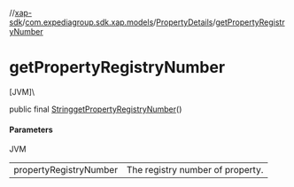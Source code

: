 //[xap-sdk](../../../index.md)/[com.expediagroup.sdk.xap.models](../index.md)/[PropertyDetails](index.md)/[getPropertyRegistryNumber](get-property-registry-number.md)

# getPropertyRegistryNumber

[JVM]\

public final [String](https://docs.oracle.com/javase/8/docs/api/java/lang/String.html)[getPropertyRegistryNumber](get-property-registry-number.md)()

#### Parameters

JVM

| | |
|---|---|
| propertyRegistryNumber | The registry number of property. |
